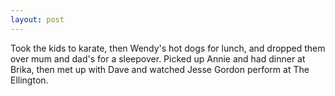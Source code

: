 ```yaml
---
layout: post
---
```


Took the kids to karate, then Wendy's hot dogs for lunch, and dropped them over
mum and dad's for a sleepover. Picked up Annie and had dinner at Brika, then met
up with Dave and watched Jesse Gordon perform at The Ellington.
